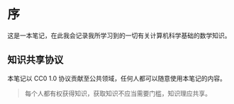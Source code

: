 # 序

<script setup>
import CCIcons from "./components/cc-icons.vue"
</script>

这是一本笔记，在此我会记录我所学习到的一切有关计算机科学基础的数学知识。

## 知识共享协议

本笔记以 CC0 1.0 协议贡献至公共领域，任何人都可以随意使用本笔记的内容。

<CCIcons />

> 每个人都有权获得知识，获取知识不应当需要门槛，知识理应共享。
